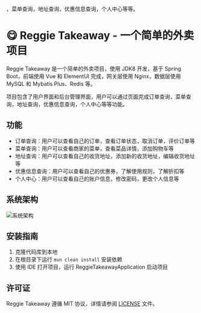 ，菜单查询，地址查询，优惠信息查询，个人中心等等。

# 😋 Reggie Takeaway - 一个简单的外卖项目

Reggie Takeaway 是一个简单的外卖项目，使用 JDK8 开发，基于 Spring Boot，前端使用 Vue 和 ElementUI 完成，网关层使用 Nginx，数据层使用 MySQL 和 Mybatis Plus、Redis 等。

项目包含了用户界面和后台管理界面，用户可以通过页面完成订单查询，菜单查询，地址查询，优惠信息查询，个人中心等等功能。

## 功能

- 订单查询：用户可以查看自己的订单，查看订单状态，取消订单，评价订单等
- 菜单查询：用户可以查看商家的菜单，查看菜品详情，添加购物车等
- 地址查询：用户可以查看自己的收货地址，添加新的收货地址，编辑收货地址等
- 优惠信息查询：用户可以查看自己的优惠券，了解使用规则，了解折扣等
- 个人中心：用户可以查看自己的账户信息，修改密码，更改个人信息等

## 系统架构

![系统架构](https://github.com/your-name/Reggie-Takeaway/raw/master/architecture.png)

## 安装指南

 1. 克隆代码库到本地
 2. 在根目录下运行 `mvn clean install` 安装依赖
 3. 使用 IDE 打开项目，运行 ReggieTakeawayApplication 启动项目

## 许可证

Reggie Takeaway 遵循 MIT 协议，详情请参阅 [LICENSE](https://github.com/your-name/Reggie-Takeaway/blob/master/LICENSE) 文件。
